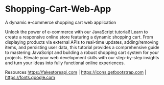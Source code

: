 # Shopping-Cart-Web-App
A dynamic e-commerce shopping cart web application

Unlock the power of e-commerce with our JavaScript tutorial! Learn to create a responsive online store featuring a dynamic shopping cart. From displaying products via external APIs to real-time updates, adding/removing items, and persisting user data, this tutorial provides a comprehensive guide to mastering JavaScript and building a robust shopping cart system for your projects. Elevate your web development skills with our step-by-step insights and turn your ideas into fully functional online experiences.

Resources
https://fakestoreapi.com | https://icons.getbootstrap.com | https://fonts.google.com

